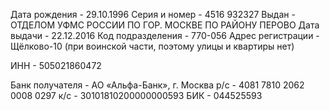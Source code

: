 Дата рождения - 29.10.1996
Серия и номер - 4516 932327
Выдан - ОТДЕЛОМ УФМС РОССИИ ПО ГОР. МОСКВЕ ПО РАЙОНУ ПЕРОВО
Дата выдачи - 22.12.2016
Код подразделения - 770-056
Адрес регистрации - Щёлково-10 (при воинской части, поэтому улицы и квартиры нет)

ИНН - 505021860472

Банк получателя - АО «Альфа-Банк», г. Москва
р/c - 4081 7810 2062 0008 0297
к/с - 30101810200000000593
БИК - 044525593